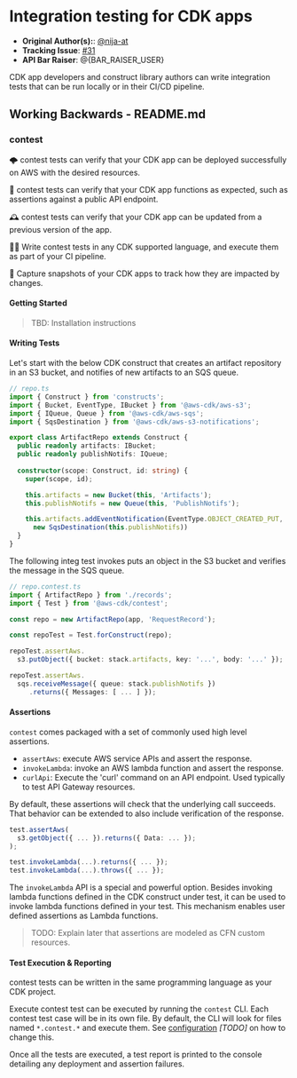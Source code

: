 # Integration testing for CDK apps

* **Original Author(s):**: [@nija-at](https://github.com/nija-at)
* **Tracking Issue**: [#31](https://github.com/aws/aws-cdk-rfcs/issues/31)
* **API Bar Raiser**: @{BAR_RAISER_USER}

CDK app developers and construct library authors can write integration
tests that can be run locally or in their CI/CD pipeline.

## Working Backwards - README.md

### contest

🌩️ contest tests can verify that your CDK app can be deployed successfully on AWS with the desired resources.

🤖 contest tests can verify that your CDK app functions as expected, such as assertions against a public API endpoint.

🕰️ contest tests can verify that your CDK app can be updated from a previous version of the app.

🧑‍💻 Write contest tests in any CDK supported language, and execute them as part of your CI pipeline.

📸 Capture snapshots of your CDK apps to track how they are impacted by changes.

#### Getting Started

> TBD: Installation instructions

#### Writing Tests

Let's start with the below CDK construct that creates an artifact repository in an S3 bucket,
and notifies of new artifacts to an SQS queue.

```ts
// repo.ts
import { Construct } from 'constructs';
import { Bucket, EventType, IBucket } from '@aws-cdk/aws-s3';
import { IQueue, Queue } from '@aws-cdk/aws-sqs';
import { SqsDestination } from '@aws-cdk/aws-s3-notifications';

export class ArtifactRepo extends Construct {
  public readonly artifacts: IBucket;
  public readonly publishNotifs: IQueue;
  
  constructor(scope: Construct, id: string) {
    super(scope, id);

    this.artifacts = new Bucket(this, 'Artifacts');
    this.publishNotifs = new Queue(this, 'PublishNotifs');

    this.artifacts.addEventNotification(EventType.OBJECT_CREATED_PUT,
      new SqsDestination(this.publishNotifs))
  }
}
```

The following integ test invokes puts an object in the S3 bucket and verifies the message in the SQS queue.

```ts
// repo.contest.ts
import { ArtifactRepo } from './records';
import { Test } from '@aws-cdk/contest';

const repo = new ArtifactRepo(app, 'RequestRecord');

const repoTest = Test.forConstruct(repo);

repoTest.assertAws.
  s3.putObject({ bucket: stack.artifacts, key: '...', body: '...' });

repoTest.assertAws.
  sqs.receiveMessage({ queue: stack.publishNotifs })
     .returns({ Messages: [ ... ] });
```

#### Assertions

`contest` comes packaged with a set of commonly used high level assertions.

* `assertAws`: execute AWS service APIs and assert the response.
* `invokeLambda`: invoke an AWS lambda function and assert the response.
* `curlApi`: Execute the 'curl' command on an API endpoint. Used typically to test API Gateway resources.

By default, these assertions will check that the underlying call succeeds. That behavior can be extended
to also include verification of the response.

```ts
test.assertAws(
  s3.getObject({ ... }).returns({ Data: ... });
);

test.invokeLambda(...).returns({ ... });
test.invokeLambda(...).throws({ ... });
```

The `invokeLambda` API is a special and powerful option.
Besides invoking lambda functions defined in the CDK construct under test, it can be used to invoke
lambda functions defined in your test. This mechanism enables user defined assertions as Lambda functions.

> TODO: Explain later that assertions are modeled as CFN custom resources.

#### Test Execution & Reporting

contest tests can be written in the same programming language as your CDK project.

Execute contest test can be executed by running the `contest` CLI. Each contest test case will be in its
own file.
By default, the CLI will look for files named `*.contest.*` and execute them.
See [configuration](#configuration) *[TODO]* on how to change this.

Once all the tests are executed, a test report is printed to the console detailing any deployment and
assertion failures.

<!--

#### TBD

- Reporting
- Revisit custom assertions
- Snapshots
- construct library / app upgrades.
- Run nightly/regularly.

---

Ticking the box below indicates that the public API of this RFC has been
signed-off by the API bar raiser (the `api-approved` label was applied to the
RFC pull request):

```
[ ] Signed-off by API Bar Raiser @xxxxx
```

## Public FAQ

> This section should include answers to questions readers will likely ask about
> this release. Similar to the "working backwards", this section should be
> written in a language as if the feature is now released.
>
> The template includes a some common questions, feel free to add any questions
> that might be relevant to this feature or omit questions that you feel are not
> applicable.

### What are we launching today?

> What exactly are we launching? Is this a new feature in an existing module? A
> new module? A whole framework? A change in the CLI?

### Why should I use this feature?

> Describe use cases that are addressed by this feature.

## Internal FAQ

> The goal of this section is to help decide if this RFC should be implemented.
> It should include answers to questions that the team is likely ask. Contrary
> to the rest of the RFC, answers should be written "from the present" and
> likely discuss design approach, implementation plans, alternative considered
> and other considerations that will help decide if this RFC should be
> implemented.

### Why are we doing this?

> What is the motivation for this change?

### Why should we _not_ do this?

> Is there a way to address this use case with the current product? What are the
> downsides of implementing this feature?

### What is the technical solution (design) of this feature?

> Briefly describe the high-level design approach for implementing this feature.
>
> As appropriate, you can add an appendix with a more detailed design document.
>
> This is a good place to reference a prototype or proof of concept, which is
> highly recommended for most RFCs.

### Is this a breaking change?

> If the answer is no. Otherwise:
>
> Describe what ways did you consider to deliver this without breaking users?
>
> Make sure to include a `BREAKING CHANGE` clause under the CHANGELOG section with a description of the breaking
> changes and the migration path.

### What alternative solutions did you consider?

> Briefly describe alternative approaches that you considered. If there are
> hairy details, include them in an appendix.

### What are the drawbacks of this solution?

> Describe any problems/risks that can be introduced if we implement this RFC.

### What is the high-level project plan?

> Describe your plan on how to deliver this feature from prototyping to GA.
> Especially think about how to "bake" it in the open and get constant feedback
> from users before you stabilize the APIs.
>
> If you have a project board with your implementation plan, this is a good
> place to link to it.

### Are there any open issues that need to be addressed later?

> Describe any major open issues that this RFC did not take into account. Once
> the RFC is approved, create GitHub issues for these issues and update this RFC
> of the project board with these issue IDs.

## Appendix

Feel free to add any number of appendices as you see fit. Appendices are
expected to allow readers to dive deeper to certain sections if they like. For
example, you can include an appendix which describes the detailed design of an
algorithm and reference it from the FAQ.
-->